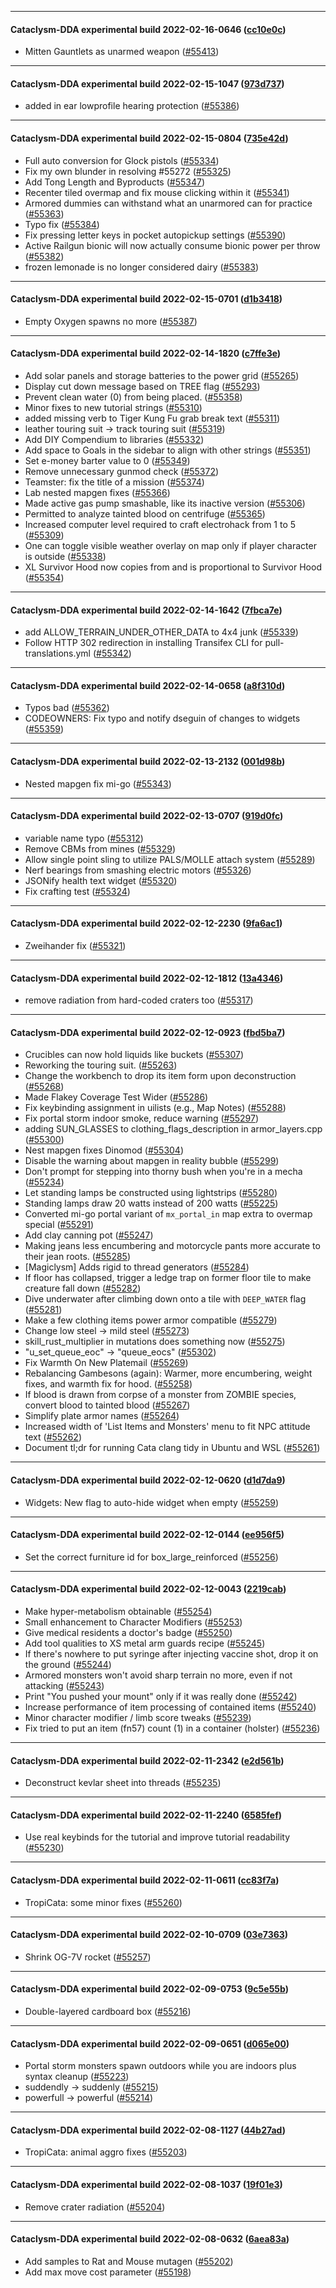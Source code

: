 
---

#### Cataclysm-DDA experimental build 2022-02-16-0646 ([cc10e0c](https://github.com/CleverRaven/Cataclysm-DDA/releases/tag/cdda-experimental-2022-02-16-0646))

* Mitten Gauntlets as unarmed weapon ([#55413](https://github.com/CleverRaven/Cataclysm-DDA/pull/55413))

---

#### Cataclysm-DDA experimental build 2022-02-15-1047 ([973d737](https://github.com/CleverRaven/Cataclysm-DDA/releases/tag/cdda-experimental-2022-02-15-1047))

* added in ear lowprofile hearing protection ([#55386](https://github.com/CleverRaven/Cataclysm-DDA/pull/55386))

---

#### Cataclysm-DDA experimental build 2022-02-15-0804 ([735e42d](https://github.com/CleverRaven/Cataclysm-DDA/releases/tag/cdda-experimental-2022-02-15-0804))

* Full auto conversion for Glock pistols ([#55334](https://github.com/CleverRaven/Cataclysm-DDA/pull/55334))
* Fix my own blunder in resolving #55272 ([#55325](https://github.com/CleverRaven/Cataclysm-DDA/pull/55325))
* Add Tong Length and Byproducts ([#55347](https://github.com/CleverRaven/Cataclysm-DDA/pull/55347))
* Recenter tiled overmap and fix mouse clicking within it ([#55341](https://github.com/CleverRaven/Cataclysm-DDA/pull/55341))
* Armored dummies can withstand what an unarmored can for practice ([#55363](https://github.com/CleverRaven/Cataclysm-DDA/pull/55363))
* Typo fix ([#55384](https://github.com/CleverRaven/Cataclysm-DDA/pull/55384))
* Fix pressing letter keys in pocket autopickup settings ([#55390](https://github.com/CleverRaven/Cataclysm-DDA/pull/55390))
* Active Railgun bionic will now actually consume bionic power per throw ([#55382](https://github.com/CleverRaven/Cataclysm-DDA/pull/55382))
* frozen lemonade is no longer considered dairy ([#55383](https://github.com/CleverRaven/Cataclysm-DDA/pull/55383))

---

#### Cataclysm-DDA experimental build 2022-02-15-0701 ([d1b3418](https://github.com/CleverRaven/Cataclysm-DDA/releases/tag/cdda-experimental-2022-02-15-0701))

* Empty Oxygen spawns no more ([#55387](https://github.com/CleverRaven/Cataclysm-DDA/pull/55387))

---

#### Cataclysm-DDA experimental build 2022-02-14-1820 ([c7ffe3e](https://github.com/CleverRaven/Cataclysm-DDA/releases/tag/cdda-experimental-2022-02-14-1820))

* Add solar panels and storage batteries to the power grid ([#55265](https://github.com/CleverRaven/Cataclysm-DDA/pull/55265))
* Display cut down message based on TREE flag ([#55293](https://github.com/CleverRaven/Cataclysm-DDA/pull/55293))
* Prevent clean water (0) from being placed. ([#55358](https://github.com/CleverRaven/Cataclysm-DDA/pull/55358))
* Minor fixes to new tutorial strings ([#55310](https://github.com/CleverRaven/Cataclysm-DDA/pull/55310))
* added missing verb to Tiger Kung Fu grab break text  ([#55311](https://github.com/CleverRaven/Cataclysm-DDA/pull/55311))
* leather touring suit → track touring suit ([#55319](https://github.com/CleverRaven/Cataclysm-DDA/pull/55319))
* Add DIY Compendium to libraries ([#55332](https://github.com/CleverRaven/Cataclysm-DDA/pull/55332))
* Add space to Goals in the sidebar to align with other strings ([#55351](https://github.com/CleverRaven/Cataclysm-DDA/pull/55351))
* Set e-money barter value to 0 ([#55349](https://github.com/CleverRaven/Cataclysm-DDA/pull/55349))
* Remove unnecessary gunmod check ([#55372](https://github.com/CleverRaven/Cataclysm-DDA/pull/55372))
* Teamster: fix the title of a mission ([#55374](https://github.com/CleverRaven/Cataclysm-DDA/pull/55374))
* Lab nested mapgen fixes ([#55366](https://github.com/CleverRaven/Cataclysm-DDA/pull/55366))
* Made active gas pump smashable, like its inactive version ([#55306](https://github.com/CleverRaven/Cataclysm-DDA/pull/55306))
* Permitted to analyze tainted blood on centrifuge ([#55365](https://github.com/CleverRaven/Cataclysm-DDA/pull/55365))
* Increased computer level required to craft electrohack from 1 to 5 ([#55309](https://github.com/CleverRaven/Cataclysm-DDA/pull/55309))
* One can toggle visible weather overlay on map only if player character is outside ([#55338](https://github.com/CleverRaven/Cataclysm-DDA/pull/55338))
* XL Survivor Hood now copies from and is proportional to Survivor Hood ([#55354](https://github.com/CleverRaven/Cataclysm-DDA/pull/55354))

---

#### Cataclysm-DDA experimental build 2022-02-14-1642 ([7fbca7e](https://github.com/CleverRaven/Cataclysm-DDA/releases/tag/cdda-experimental-2022-02-14-1642))

* add ALLOW_TERRAIN_UNDER_OTHER_DATA to 4x4 junk ([#55339](https://github.com/CleverRaven/Cataclysm-DDA/pull/55339))
* Follow HTTP 302 redirection in installing Transifex CLI for pull-translations.yml ([#55342](https://github.com/CleverRaven/Cataclysm-DDA/pull/55342))

---

#### Cataclysm-DDA experimental build 2022-02-14-0658 ([a8f310d](https://github.com/CleverRaven/Cataclysm-DDA/releases/tag/cdda-experimental-2022-02-14-0658))

* Typos bad ([#55362](https://github.com/CleverRaven/Cataclysm-DDA/pull/55362))
* CODEOWNERS: Fix typo and notify dseguin of changes to widgets ([#55359](https://github.com/CleverRaven/Cataclysm-DDA/pull/55359))

---

#### Cataclysm-DDA experimental build 2022-02-13-2132 ([001d98b](https://github.com/CleverRaven/Cataclysm-DDA/releases/tag/cdda-experimental-2022-02-13-2132))

* Nested mapgen fix mi-go ([#55343](https://github.com/CleverRaven/Cataclysm-DDA/pull/55343))

---

#### Cataclysm-DDA experimental build 2022-02-13-0707 ([919d0fc](https://github.com/CleverRaven/Cataclysm-DDA/releases/tag/cdda-experimental-2022-02-13-0707))

* variable name typo ([#55312](https://github.com/CleverRaven/Cataclysm-DDA/pull/55312))
* Remove CBMs from mines ([#55329](https://github.com/CleverRaven/Cataclysm-DDA/pull/55329))
* Allow single point sling to utilize PALS/MOLLE attach system ([#55289](https://github.com/CleverRaven/Cataclysm-DDA/pull/55289))
* Nerf bearings from smashing electric motors ([#55326](https://github.com/CleverRaven/Cataclysm-DDA/pull/55326))
* JSONify health text widget ([#55320](https://github.com/CleverRaven/Cataclysm-DDA/pull/55320))
* Fix crafting test ([#55324](https://github.com/CleverRaven/Cataclysm-DDA/pull/55324))

---

#### Cataclysm-DDA experimental build 2022-02-12-2230 ([9fa6ac1](https://github.com/CleverRaven/Cataclysm-DDA/releases/tag/cdda-experimental-2022-02-12-2230))

* Zweihander fix ([#55321](https://github.com/CleverRaven/Cataclysm-DDA/pull/55321))

---

#### Cataclysm-DDA experimental build 2022-02-12-1812 ([13a4346](https://github.com/CleverRaven/Cataclysm-DDA/releases/tag/cdda-experimental-2022-02-12-1812))

* remove radiation from hard-coded craters too ([#55317](https://github.com/CleverRaven/Cataclysm-DDA/pull/55317))

---

#### Cataclysm-DDA experimental build 2022-02-12-0923 ([fbd5ba7](https://github.com/CleverRaven/Cataclysm-DDA/releases/tag/cdda-experimental-2022-02-12-0923))

* Crucibles can now hold liquids like buckets ([#55307](https://github.com/CleverRaven/Cataclysm-DDA/pull/55307))
* Reworking the touring suit. ([#55263](https://github.com/CleverRaven/Cataclysm-DDA/pull/55263))
* Change the workbench to drop its item form upon deconstruction ([#55268](https://github.com/CleverRaven/Cataclysm-DDA/pull/55268))
* Made Flakey Coverage Test Wider ([#55286](https://github.com/CleverRaven/Cataclysm-DDA/pull/55286))
* Fix keybinding assignment in uilists (e.g., Map Notes) ([#55288](https://github.com/CleverRaven/Cataclysm-DDA/pull/55288))
* Fix portal storm indoor smoke, reduce warning ([#55297](https://github.com/CleverRaven/Cataclysm-DDA/pull/55297))
* adding SUN_GLASSES to clothing_flags_description in armor_layers.cpp ([#55300](https://github.com/CleverRaven/Cataclysm-DDA/pull/55300))
* Nest mapgen fixes Dinomod ([#55304](https://github.com/CleverRaven/Cataclysm-DDA/pull/55304))
* Disable the warning about mapgen in reality bubble ([#55299](https://github.com/CleverRaven/Cataclysm-DDA/pull/55299))
* Don't prompt for stepping into thorny bush when you're in a mecha ([#55234](https://github.com/CleverRaven/Cataclysm-DDA/pull/55234))
* Let standing lamps be constructed using lightstrips ([#55280](https://github.com/CleverRaven/Cataclysm-DDA/pull/55280))
* Standing lamps draw 20 watts instead of 200 watts ([#55225](https://github.com/CleverRaven/Cataclysm-DDA/pull/55225))
* Converted mi-go portal variant of `mx_portal_in` map extra to overmap special ([#55291](https://github.com/CleverRaven/Cataclysm-DDA/pull/55291))
* Add clay canning pot ([#55247](https://github.com/CleverRaven/Cataclysm-DDA/pull/55247))
* Making jeans less encumbering and motorcycle pants more accurate to their jean roots. ([#55285](https://github.com/CleverRaven/Cataclysm-DDA/pull/55285))
* [Magiclysm] Adds rigid to thread generators ([#55284](https://github.com/CleverRaven/Cataclysm-DDA/pull/55284))
* If floor has collapsed, trigger a ledge trap on former floor tile to make creature fall down ([#55282](https://github.com/CleverRaven/Cataclysm-DDA/pull/55282))
* Dive underwater after climbing down onto a tile with `DEEP_WATER` flag ([#55281](https://github.com/CleverRaven/Cataclysm-DDA/pull/55281))
* Make a few clothing items power armor compatible ([#55279](https://github.com/CleverRaven/Cataclysm-DDA/pull/55279))
* Change low steel → mild steel ([#55273](https://github.com/CleverRaven/Cataclysm-DDA/pull/55273))
* skill_rust_multiplier in mutations does something now ([#55275](https://github.com/CleverRaven/Cataclysm-DDA/pull/55275))
* "u_set_queue_eoc" -> "queue_eocs" ([#55302](https://github.com/CleverRaven/Cataclysm-DDA/pull/55302))
* Fix Warmth On New Platemail ([#55269](https://github.com/CleverRaven/Cataclysm-DDA/pull/55269))
* Rebalancing Gambesons (again): Warmer, more encumbering, weight fixes, and warmth fix for hood. ([#55258](https://github.com/CleverRaven/Cataclysm-DDA/pull/55258))
* If blood is drawn from corpse of a monster from ZOMBIE species, convert blood to tainted blood ([#55267](https://github.com/CleverRaven/Cataclysm-DDA/pull/55267))
* Simplify plate armor names ([#55264](https://github.com/CleverRaven/Cataclysm-DDA/pull/55264))
* Increased width of 'List Items and Monsters' menu to fit NPC attitude text ([#55262](https://github.com/CleverRaven/Cataclysm-DDA/pull/55262))
* Document tl;dr for running Cata clang tidy in Ubuntu and WSL ([#55261](https://github.com/CleverRaven/Cataclysm-DDA/pull/55261))

---

#### Cataclysm-DDA experimental build 2022-02-12-0620 ([d1d7da9](https://github.com/CleverRaven/Cataclysm-DDA/releases/tag/cdda-experimental-2022-02-12-0620))

* Widgets: New flag to auto-hide widget when empty ([#55259](https://github.com/CleverRaven/Cataclysm-DDA/pull/55259))

---

#### Cataclysm-DDA experimental build 2022-02-12-0144 ([ee956f5](https://github.com/CleverRaven/Cataclysm-DDA/releases/tag/cdda-experimental-2022-02-12-0144))

* Set the correct furniture id for box_large_reinforced ([#55256](https://github.com/CleverRaven/Cataclysm-DDA/pull/55256))

---

#### Cataclysm-DDA experimental build 2022-02-12-0043 ([2219cab](https://github.com/CleverRaven/Cataclysm-DDA/releases/tag/cdda-experimental-2022-02-12-0043))

* Make hyper-metabolism obtainable ([#55254](https://github.com/CleverRaven/Cataclysm-DDA/pull/55254))
* Small enhancement to Character Modifiers ([#55253](https://github.com/CleverRaven/Cataclysm-DDA/pull/55253))
* Give medical residents a doctor's badge ([#55250](https://github.com/CleverRaven/Cataclysm-DDA/pull/55250))
* Add tool qualities to XS metal arm guards recipe ([#55245](https://github.com/CleverRaven/Cataclysm-DDA/pull/55245))
* If there's nowhere to put syringe after injecting vaccine shot, drop it on the ground ([#55244](https://github.com/CleverRaven/Cataclysm-DDA/pull/55244))
* Armored monsters won't avoid sharp terrain no more, even if not attacking ([#55243](https://github.com/CleverRaven/Cataclysm-DDA/pull/55243))
* Print "You pushed your mount" only if it was really done ([#55242](https://github.com/CleverRaven/Cataclysm-DDA/pull/55242))
* Increase performance of item processing of contained items ([#55240](https://github.com/CleverRaven/Cataclysm-DDA/pull/55240))
* Minor character modifier / limb score tweaks ([#55239](https://github.com/CleverRaven/Cataclysm-DDA/pull/55239))
* Fix tried to put an item (fn57) count (1) in a container (holster) ([#55236](https://github.com/CleverRaven/Cataclysm-DDA/pull/55236))

---

#### Cataclysm-DDA experimental build 2022-02-11-2342 ([e2d561b](https://github.com/CleverRaven/Cataclysm-DDA/releases/tag/cdda-experimental-2022-02-11-2342))

* Deconstruct kevlar sheet into threads ([#55235](https://github.com/CleverRaven/Cataclysm-DDA/pull/55235))

---

#### Cataclysm-DDA experimental build 2022-02-11-2240 ([6585fef](https://github.com/CleverRaven/Cataclysm-DDA/releases/tag/cdda-experimental-2022-02-11-2240))

* Use real keybinds for the tutorial and improve tutorial readability ([#55230](https://github.com/CleverRaven/Cataclysm-DDA/pull/55230))

---

#### Cataclysm-DDA experimental build 2022-02-11-0611 ([cc83f7a](https://github.com/CleverRaven/Cataclysm-DDA/releases/tag/cdda-experimental-2022-02-11-0611))

* TropiCata: some minor fixes ([#55260](https://github.com/CleverRaven/Cataclysm-DDA/pull/55260))

---

#### Cataclysm-DDA experimental build 2022-02-10-0709 ([03e7363](https://github.com/CleverRaven/Cataclysm-DDA/releases/tag/cdda-experimental-2022-02-10-0709))

* Shrink OG-7V rocket ([#55257](https://github.com/CleverRaven/Cataclysm-DDA/pull/55257))

---

#### Cataclysm-DDA experimental build 2022-02-09-0753 ([9c5e55b](https://github.com/CleverRaven/Cataclysm-DDA/releases/tag/cdda-experimental-2022-02-09-0753))

* Double-layered cardboard box ([#55216](https://github.com/CleverRaven/Cataclysm-DDA/pull/55216))

---

#### Cataclysm-DDA experimental build 2022-02-09-0651 ([d065e00](https://github.com/CleverRaven/Cataclysm-DDA/releases/tag/cdda-experimental-2022-02-09-0651))

* Portal storm monsters spawn outdoors while you are indoors plus syntax cleanup ([#55223](https://github.com/CleverRaven/Cataclysm-DDA/pull/55223))
* suddendly -> suddenly ([#55215](https://github.com/CleverRaven/Cataclysm-DDA/pull/55215))
* powerfull -> powerful ([#55214](https://github.com/CleverRaven/Cataclysm-DDA/pull/55214))

---

#### Cataclysm-DDA experimental build 2022-02-08-1127 ([44b27ad](https://github.com/CleverRaven/Cataclysm-DDA/releases/tag/cdda-experimental-2022-02-08-1127))

* TropiCata: animal aggro fixes ([#55203](https://github.com/CleverRaven/Cataclysm-DDA/pull/55203))

---

#### Cataclysm-DDA experimental build 2022-02-08-1037 ([19f01e3](https://github.com/CleverRaven/Cataclysm-DDA/releases/tag/cdda-experimental-2022-02-08-1037))

* Remove crater radiation ([#55204](https://github.com/CleverRaven/Cataclysm-DDA/pull/55204))

---

#### Cataclysm-DDA experimental build 2022-02-08-0632 ([6aea83a](https://github.com/CleverRaven/Cataclysm-DDA/releases/tag/cdda-experimental-2022-02-08-0632))

* Add samples to Rat and Mouse mutagen ([#55202](https://github.com/CleverRaven/Cataclysm-DDA/pull/55202))
* Add max move cost parameter ([#55198](https://github.com/CleverRaven/Cataclysm-DDA/pull/55198))
